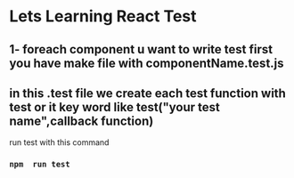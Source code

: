 # Lets Learning React Test 

## 1- foreach component u want to write test first you have make file with  componentName.test.js
## in this .test file we create each test function  with test or it key word like test("your test name",callback function)
run test with this command

### `npm  run test`

